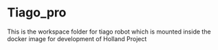 # Tiago_pro
This is the workspace folder for tiago robot which is mounted inside the docker image for development of Holland Project
